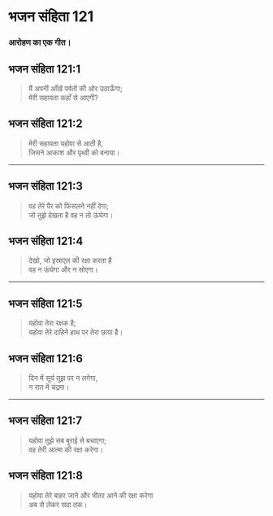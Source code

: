# भजन संहिता 121

### आरोहण का एक गीत।

## भजन संहिता 121:1

> मैं अपनी आँखें पर्वतों की ओर उठाऊँगा;  
> मेरी सहायता कहाँ से आएगी?

## भजन संहिता 121:2

> मेरी सहायता यहोवा से आती है,  
> जिसने आकाश और पृथ्वी को बनाया।

---

## भजन संहिता 121:3

> वह तेरे पैर को फिसलने नहीं देगा;  
> जो तुझे देखता है वह न तो ऊंघेगा।

## भजन संहिता 121:4

> देखो, जो इस्राएल की रक्षा करता है  
> वह न ऊंघेगा और न सोएगा।

---

## भजन संहिता 121:5

> यहोवा तेरा रक्षक है;  
> यहोवा तेरे दाहिने हाथ पर तेरा छाया है।

## भजन संहिता 121:6

> दिन में सूर्य तुझ पर न लगेगा,  
> न रात में चंद्रमा।

---

## भजन संहिता 121:7

> यहोवा तुझे सब बुराई से बचाएगा;  
> वह तेरी आत्मा की रक्षा करेगा।

## भजन संहिता 121:8

> यहोवा तेरे बाहर जाने और भीतर आने की रक्षा करेगा  
> अब से लेकर सदा तक।
